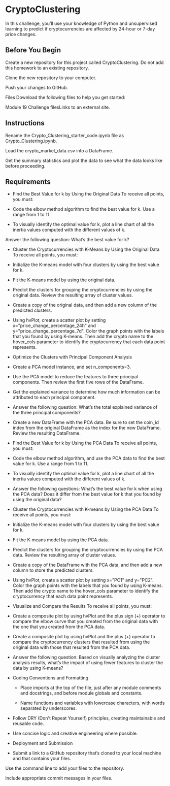# CryptoClustering

In this challenge, you’ll use your knowledge of Python and unsupervised learning to predict if cryptocurrencies are affected by 24-hour or 7-day price changes.

## Before You Begin
Create a new repository for this project called CryptoClustering. Do not add this homework to an existing repository.

Clone the new repository to your computer.

Push your changes to GitHub.

Files
Download the following files to help you get started:

Module 19 Challenge filesLinks to an external site.

## Instructions
Rename the Crypto_Clustering_starter_code.ipynb file as Crypto_Clustering.ipynb.

Load the crypto_market_data.csv into a DataFrame.

Get the summary statistics and plot the data to see what the data looks like before proceeding.

## Requirements
- Find the Best Value for k by Using the Original Data 
To receive all points, you must:

- Code the elbow method algorithm to find the best value for k. Use a range from 1 to 11. 

- To visually identify the optimal value for k, plot a line chart of all the inertia values computed with the different values of k. 

Answer the following question: What’s the best value for k? 

- Cluster the Cryptocurrencies with K-Means by Using the Original Data 
To receive all points, you must:

- Initialize the K-means model with four clusters by using the best value for k. 

- Fit the K-means model by using the original data. 

- Predict the clusters for grouping the cryptocurrencies by using the original data. Review the resulting array of cluster values. 

- Create a copy of the original data, and then add a new column of the predicted clusters.

- Using hvPlot, create a scatter plot by setting x="price_change_percentage_24h" and y="price_change_percentage_7d". Color the graph points with the labels that you found by using K-means. Then add the crypto name to the hover_cols parameter to identify the cryptocurrency that each data point represents. 

- Optimize the Clusters with Principal Component Analysis 

- Create a PCA model instance, and set n_components=3. 

- Use the PCA model to reduce the features to three principal components. Then review the first five rows of the DataFrame. 

- Get the explained variance to determine how much information can be attributed to each principal component. 

- Answer the following question: What’s the total explained variance of the three principal components? 

- Create a new DataFrame with the PCA data. Be sure to set the coin_id index from the original DataFrame as the index for the new DataFrame. Review the resulting DataFrame. 

- Find the Best Value for k by Using the PCA Data 
To receive all points, you must:

- Code the elbow method algorithm, and use the PCA data to find the best value for k. Use a range from 1 to 11. 

- To visually identify the optimal value for k, plot a line chart of all the inertia values computed with the different values of k. 

- Answer the following questions: What’s the best value for k when using the PCA data? Does it differ from the best value for k that you found by using the original data? 

- Cluster the Cryptocurrencies with K-means by Using the PCA Data 
To receive all points, you must:

- Initialize the K-means model with four clusters by using the best value for k. 

- Fit the K-means model by using the PCA data. 

- Predict the clusters for grouping the cryptocurrencies by using the PCA data. Review the resulting array of cluster values. 

- Create a copy of the DataFrame with the PCA data, and then add a new column to store the predicted clusters. 

- Using hvPlot, create a scatter plot by setting x="PC1" and y="PC2". Color the graph points with the labels that you found by using K-means. Then add the crypto name to the hover_cols parameter to identify the cryptocurrency that each data point represents. 

- Visualize and Compare the Results 
To receive all points, you must:

- Create a composite plot by using hvPlot and the plus sign (+) operator to compare the elbow curve that you created from the original data with the one that you created from the PCA data. 

- Create a composite plot by using hvPlot and the plus (+) operator to compare the cryptocurrency clusters that resulted from using the original data with those that resulted from the PCA data. 

- Answer the following question: Based on visually analyzing the cluster analysis results, what’s the impact of using fewer features to cluster the data by using K-means? 

- Coding Conventions and Formatting 
  -  Place imports at the top of the file, just after any module comments and docstrings, and before module globals and constants. 

  - Name functions and variables with lowercase characters, with words separated by underscores. 

- Follow DRY (Don't Repeat Yourself) principles, creating maintainable and reusable code. 

- Use concise logic and creative engineering where possible. 

- Deployment and Submission 
 - Submit a link to a GitHub repository that’s cloned to your local machine and that contains your files. 

Use the command line to add your files to the repository. 

Include appropriate commit messages in your files. 

